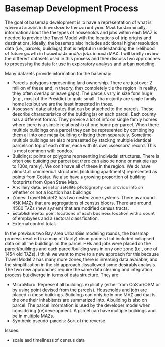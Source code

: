# Basemap Development Process

The goal of basemap development is to have a representation of what is where at a point in time close to the current year. Most fundamentally, information about the the types of households and jobs within each MAZ is needed to provide the Travel Model with the locations of trip origins and destinations. Ideally, the basemap also includes additional higher resolution data (i.e., parcels, buildings) that is helpful in understanding the likelihood of future growth in households and/or jobs in each MAZ. I will briefly review the different datasets used in this process and then discuss two approaches to processing the data for use in exploratory analysis and urban modeling.

Many datasets provide information for the basemap:
* Parcels: polygons representing land ownership. There are just over 2 million of these and, in theory, they completely tile the region (in reality, they often overlap or leave gaps). The parcels vary in size form huge (e.g., most of the Presidio) to quite small. Tha majority are single family home lots but we are the least interested in those.
* Assessors' data: attributes that can be attached to the parcels. These describe characteristics of the building(s) on each parcel. Each county has a different format. They provide a lot of info on single family homes where there is a simple relationship of one home per parcel. When there multiple buildings on a parcel they can be represented by combinging them all into one mega-building or listing them separately. Sometime multiple buildings are also represented by stacking multiple identical parcels on top of each other, each with its own assessors' record. This is most common with condos.
* Buildings: points or polygons representing indiviudal structures. There is often one building per parcel but there can also be none or multiple (up to 100s, rarely). We don't have all of these in the region. We do have almost all commerical structures (including apartments) represented as points from Costar. We also have a growing proportion of building footprints from Open Stree Map.
* Ancillary data: aerial or satellite photography can provide info on whether or not a location has buildings
* Zones: Travel Model 2 has two nested zone systems. There as around 45K MAZs that are aggregations of census blocks. There are around 4500 TAZs (new system) that are modified census tracts.
* Establishments: point locations of each business location with a count of employees and a sectoral classification.
* External control totals: 

In the previous two Bay Area UrbanSim modeling rounds, the basemap process resulted in a map of (fairly) clean parcels that included collapsed data on all the buildings on the parcel. HHs and jobs were placed on the parcel/buildings and each parcel/building was in only one zone (i.e., one of 1454 old TAZs). I think we want to move to a new approach for this because Travel Model 2 has many more zones, there is inreasing data available, and the simplification in the old approach dissallowed some desirably analysis. The two new approaches require the same data cleaning and integration process but diverge in terms of data structure. They are:
* MicroMicro: Represent all buildings explicitly (either from CoStar/OSM or by using point devised from the parcels). Households and jobs are placed in these buildings. Buildings can only be in one MAZ and that is the one their inhabitants are summarized into. A building is also on parcel. The parcel information is used by the developer model when considering (re)development. A parcel can have multiple buildings and be in multiple MAZs.
* Synthetic pseudo-parcels: Sort of the reverse. 

Issues:
* scale and timeliness of census data
